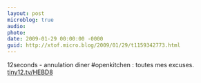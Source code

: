 ```yaml
---
layout: post
microblog: true
audio: 
photo: 
date: 2009-01-29 00:00:00 -0000
guid: http://xtof.micro.blog/2009/01/29/t1159342773.html
---
```

12seconds - annulation diner #openkitchen :  toutes mes excuses. [tiny12.tv/HEBD8](http://tiny12.tv/HEBD8)
